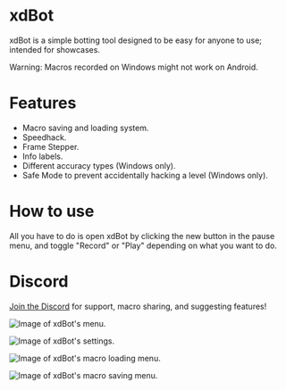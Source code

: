 # xdBot

<cl>xdBot</c> is a simple botting tool designed to be easy for anyone to use; intended for <cg>showcases</c>.

<cr>Warning:</c> Macros recorded on Windows might not work on Android.

# Features

 * Macro saving and loading system.
 * Speedhack.
 * Frame Stepper.
 * Info labels.
 * Different accuracy types (<cr>Windows only</c>).
 * Safe Mode to prevent accidentally hacking a level (<cr>Windows only</c>).

# How to use

All you have to do is open <cg>xdBot</c> by clicking the new button in the pause menu, and toggle "<cl>Record</c>" or "<cl>Play</c>" depending on what you want to do.

# Discord

[Join the Discord](https://discord.gg/dwk5whfeu2) for support, macro sharing, and suggesting features!

![Image of xdBot's menu.](https://media.discordapp.net/attachments/1064726420632371249/1201671960841683004/20240129171944_1.jpg?ex=65caab39&is=65b83639&hm=85b2ba8ff125c563b65923893252163ea4380b7449e89f96ac97a4815bc0fb47&=&format=webp&width=809&height=455)

![Image of xdBot's settings.](https://media.discordapp.net/attachments/1064726420632371249/1202006125260832788/20240130154151_1.jpg?ex=65cbe270&is=65b96d70&hm=5c0c3b586546e8da4c273dba5bcc706cfdae16f5341ca22327945c5419c87b9f&=&format=webp&width=809&height=455)

![Image of xdBot's macro loading menu.](https://media.discordapp.net/attachments/1064726420632371249/1201671960019341423/20240129172035_1.jpg?ex=65caab39&is=65b83639&hm=de96b8c861e15ef25d356455ba72ce27e35ffdeb711d4543d309ba47fb1ffd8b&=&format=webp&width=809&height=455)

![Image of xdBot's macro saving menu.](https://media.discordapp.net/attachments/1064726420632371249/1201671959738318898/20240129172044_1.jpg?ex=65caab39&is=65b83639&hm=5156d2367ac18d62946e2c3d7564dfad8e7bc259f196393e9a13665aae156b7b&=&format=webp&width=809&height=455)
